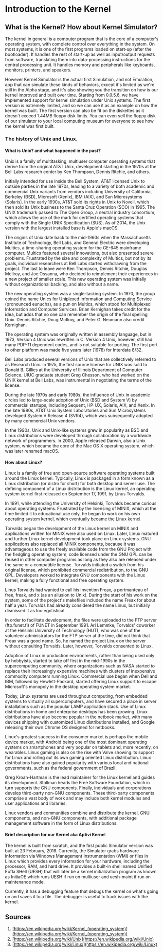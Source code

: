 # Introduction to the Kernel

## What is the Kernel? How about Kernel Simulator?

The kernel in general is a computer program that is the core of a computer's operating system, with complete control over everything in the system. On most systems, it is one of the first programs loaded on start-up (after the bootloader). It handles the rest of start-up as well as input/output requests from software, translating them into data-processing instructions for the central processing unit. It handles memory and peripherals like keyboards, monitors, printers, and speakers.

However Kernel Simulator is the actual first Simulation, and not Emulation, app that can simulate these kinds of behaviors, except it's limited as we're still in the Alpha stage, and it's also showing you the transition on how is our kernel improved and built over time. Starting from 0.0.5.6, we have implemented support for kernel simulation under Unix systems. The first version is extremely limited, and so we can use it as an example on how the kernel was built. The first version can also be fit on the diskettes as it doesn't exceed 1.44MB floppy disk limits. You can even sell the floppy disk of our simulator to your local computing museum for everyone to see how the kernel was first built.

### The history of Unix and Linux.

#### What is Unix? and what happened in the past?

Unix is a family of multitasking, multiuser computer operating systems that derive from the original AT&T Unix, development starting in the 1970s at the Bell Labs research center by Ken Thompson, Dennis Ritchie, and others.

Initially intended for use inside the Bell System, AT&T licensed Unix to outside parties in the late 1970s, leading to a variety of both academic and commercial Unix variants from vendors including University of California, Berkeley (BSD), Microsoft (Xenix), IBM (AIX), and Sun Microsystems (Solaris). In the early 1990s, AT&T sold its rights in Unix to Novell, which then sold its Unix business to the Santa Cruz Operation (SCO) in 1995. The UNIX trademark passed to The Open Group, a neutral industry consortium, which allows the use of the mark for certified operating systems that comply with the Single UNIX Specification (SUS). As of 2014, the Unix version with the largest installed base is Apple's macOS.

The origins of Unix date back to the mid-1960s when the Massachusetts Institute of Technology, Bell Labs, and General Electric were developing Multics, a time-sharing operating system for the GE-645 mainframe computer. Multics featured several innovations, but also presented severe problems. Frustrated by the size and complexity of Multics, but not by its goals, individual researchers at Bell Labs started withdrawing from the project. The last to leave were Ken Thompson, Dennis Ritchie, Douglas McIlroy, and Joe Ossanna, who decided to reimplement their experiences in a new project of smaller scale. This new operating system was initially without organizational backing, and also without a name.

The new operating system was a single-tasking system. In 1970, the group coined the name Unics for Uniplexed Information and Computing Service (pronounced eunuchs), as a pun on Multics, which stood for Multiplexed Information and Computer Services. Brian Kernighan takes credit for the idea, but adds that no one can remember the origin of the final spelling Unix. Dennis Ritchie, Doug McIlroy, and Peter G. Neumann also credit Kernighan.

The operating system was originally written in assembly language, but in 1973, Version 4 Unix was rewritten in C. Version 4 Unix, however, still had many PDP-11 dependent codes, and is not suitable for porting. The first port to other platform was made five years later (1978) for Interdata 8/32.

Bell Labs produced several versions of Unix that are collectively referred to as Research Unix. In 1975, the first source license for UNIX was sold to Donald B. Gillies at the University of Illinois Department of Computer Science. UIUC graduate student Greg Chesson, who had worked on the UNIX kernel at Bell Labs, was instrumental in negotiating the terms of the license.

During the late 1970s and early 1980s, the influence of Unix in academic circles led to large-scale adoption of Unix (BSD and System V) by commercial startups, including Sequent, HP-UX, Solaris, AIX, and Xenix. In the late 1980s, AT&T Unix System Laboratories and Sun Microsystems developed System V Release 4 (SVR4), which was subsequently adopted by many commercial Unix vendors.

In the 1990s, Unix and Unix-like systems grew in popularity as BSD and Linux distributions were developed through collaboration by a worldwide network of programmers. In 2000, Apple released Darwin, also a Unix system, which became the core of the Mac OS X operating system, which was later renamed macOS.

#### How about Linux?

Linux is a family of free and open-source software operating systems built around the Linux kernel. Typically, Linux is packaged in a form known as a Linux distribution (or distro for short) for both desktop and server use. The defining component of a Linux distribution is the Linux kernel, an operating system kernel first released on September 17, 1991, by Linus Torvalds.

In 1991, while attending the University of Helsinki, Torvalds became curious about operating systems. Frustrated by the licensing of MINIX, which at the time limited it to educational use only, he began to work on his own operating system kernel, which eventually became the Linux kernel.

Torvalds began the development of the Linux kernel on MINIX and applications written for MINIX were also used on Linux. Later, Linux matured and further Linux kernel development took place on Linux systems. GNU applications also replaced all MINIX components, because it was advantageous to use the freely available code from the GNU Project with the fledgling operating system; code licensed under the GNU GPL can be reused in other computer programs as long as they also are released under the same or a compatible license. Torvalds initiated a switch from his original license, which prohibited commercial redistribution, to the GNU GPL. Developers worked to integrate GNU components with the Linux kernel, making a fully functional and free operating system.

Linus Torvalds had wanted to call his invention Freax, a portmanteau of free, freak, and x (as an allusion to Unix). During the start of his work on the system, some of the project's makefiles included the name Freax for about half a year. Torvalds had already considered the name Linux, but initially dismissed it as too egotistical.

In order to facilitate development, the files were uploaded to the FTP server (ftp.funet.fi) of FUNET in September 1991. Ari Lemmke, Torvalds' coworker at the Helsinki University of Technology (HUT), who was one of the volunteer administrators for the FTP server at the time, did not think that Freax was a good name. So, he named the project Linux on the server without consulting Torvalds. Later, however, Torvalds consented to Linux.

Adoption of Linux in production environments, rather than being used only by hobbyists, started to take off first in the mid-1990s in the supercomputing community, where organizations such as NASA started to replace their increasingly expensive machines with clusters of inexpensive commodity computers running Linux. Commercial use began when Dell and IBM, followed by Hewlett-Packard, started offering Linux support to escape Microsoft's monopoly in the desktop operating system market.

Today, Linux systems are used throughout computing, from embedded systems to virtually all supercomputers, and have secured a place in server installations such as the popular LAMP application stack. Use of Linux distributions in home and enterprise desktops has been growing. Linux distributions have also become popular in the netbook market, with many devices shipping with customized Linux distributions installed, and Google releasing their own Chrome OS designed for netbooks.

Linux's greatest success in the consumer market is perhaps the mobile device market, with Android being one of the most dominant operating systems on smartphones and very popular on tablets and, more recently, on wearables. Linux gaming is also on the rise with Valve showing its support for Linux and rolling out its own gaming oriented Linux distribution. Linux distributions have also gained popularity with various local and national governments, such as the federal government of Brazil.

Greg Kroah-Hartman is the lead maintainer for the Linux kernel and guides its development. Stallman heads the Free Software Foundation, which in turn supports the GNU components. Finally, individuals and corporations develop third-party non-GNU components. These third-party components comprise a vast body of work and may include both kernel modules and user applications and libraries.

Linux vendors and communities combine and distribute the kernel, GNU components, and non-GNU components, with additional package management software in the form of Linux distributions.

#### Brief description for our Kernel aka Aptivi Kernel

The kernel is built from scratch, and the first public Simulator version was built at 23 February, 2018. Currently, the Simulator grabs hardware information via Windows Management Instrumentation (WMI) or files in Linux which provides every information for your hardware, including the processor, RAM, and hard drive. It provides a built-in shell named Unified Eofla SHell (UESH) that will later be a kernel initialization program as known as InitiaOE which runs UESH if run on multiuser and uesh-maint if run on maintenance mode.

Currently, it has a debugging feature that debugs the kernel on what's going on and saves it to a file. The debugger is useful to track issues with the kernel.

## Sources

1. [https://en.wikipedia.org/wiki/Kernel_(operating_system)](https://en.wikipedia.org/wiki/Kernel_(operating_system))
2. [https://en.wikipedia.org/wiki/Unix](https://en.wikipedia.org/wiki/Unix)
3. [https://en.wikipedia.org/wiki/Linux](https://en.wikipedia.org/wiki/Linux)
